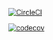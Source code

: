 [![CircleCI](https://circleci.com/gh/sidazhang123/recipe.svg?style=svg)](https://circleci.com/gh/sidazhang123/recipe)

[![codecov](https://codecov.io/gh/sidazhang123/recipe/branch/master/graph/badge.svg)](https://codecov.io/gh/sidazhang123/recipe)